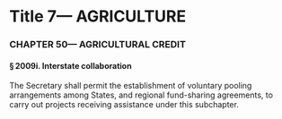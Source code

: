 
# Title 7— AGRICULTURE
### CHAPTER 50— AGRICULTURAL CREDIT
#### § 2009i. Interstate collaboration

The Secretary shall permit the establishment of voluntary pooling arrangements among States, and regional fund-sharing agreements, to carry out projects receiving assistance under this subchapter.
